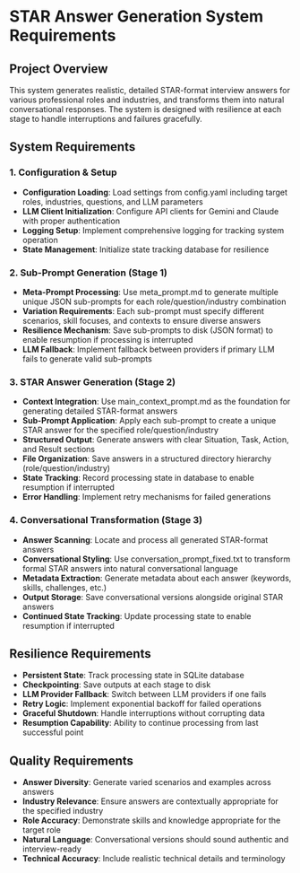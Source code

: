 # STAR Answer Generation System Requirements

## Project Overview

This system generates realistic, detailed STAR-format interview answers for various professional roles and industries, and transforms them into natural conversational responses. The system is designed with resilience at each stage to handle interruptions and failures gracefully.

## System Requirements

### 1. Configuration & Setup

- **Configuration Loading**: Load settings from config.yaml including target roles, industries, questions, and LLM parameters
- **LLM Client Initialization**: Configure API clients for Gemini and Claude with proper authentication
- **Logging Setup**: Implement comprehensive logging for tracking system operation
- **State Management**: Initialize state tracking database for resilience

### 2. Sub-Prompt Generation (Stage 1)

- **Meta-Prompt Processing**: Use meta_prompt.md to generate multiple unique JSON sub-prompts for each role/question/industry combination
- **Variation Requirements**: Each sub-prompt must specify different scenarios, skill focuses, and contexts to ensure diverse answers
- **Resilience Mechanism**: Save sub-prompts to disk (JSON format) to enable resumption if processing is interrupted
- **LLM Fallback**: Implement fallback between providers if primary LLM fails to generate valid sub-prompts

### 3. STAR Answer Generation (Stage 2)

- **Context Integration**: Use main_context_prompt.md as the foundation for generating detailed STAR-format answers
- **Sub-Prompt Application**: Apply each sub-prompt to create a unique STAR answer for the specified role/question/industry
- **Structured Output**: Generate answers with clear Situation, Task, Action, and Result sections
- **File Organization**: Save answers in a structured directory hierarchy (role/question/industry)
- **State Tracking**: Record processing state in database to enable resumption if interrupted
- **Error Handling**: Implement retry mechanisms for failed generations

### 4. Conversational Transformation (Stage 3)

- **Answer Scanning**: Locate and process all generated STAR-format answers
- **Conversational Styling**: Use conversation_prompt_fixed.txt to transform formal STAR answers into natural conversational language
- **Metadata Extraction**: Generate metadata about each answer (keywords, skills, challenges, etc.)
- **Output Storage**: Save conversational versions alongside original STAR answers
- **Continued State Tracking**: Update processing state to enable resumption if interrupted

## Resilience Requirements

- **Persistent State**: Track processing state in SQLite database
- **Checkpointing**: Save outputs at each stage to disk
- **LLM Provider Fallback**: Switch between LLM providers if one fails
- **Retry Logic**: Implement exponential backoff for failed operations
- **Graceful Shutdown**: Handle interruptions without corrupting data
- **Resumption Capability**: Ability to continue processing from last successful point

## Quality Requirements

- **Answer Diversity**: Generate varied scenarios and examples across answers
- **Industry Relevance**: Ensure answers are contextually appropriate for the specified industry
- **Role Accuracy**: Demonstrate skills and knowledge appropriate for the target role
- **Natural Language**: Conversational versions should sound authentic and interview-ready
- **Technical Accuracy**: Include realistic technical details and terminology
